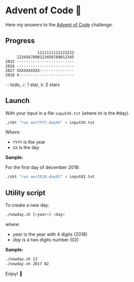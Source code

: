 # Advent of Code :evergreen_tree:

Here my answers to the [Advent of Code](https://adventofcode.com) challenge.

## Progress

```
              1111111111222222
     1234567890123456789012345
2015 ·························
2016 ·························
2017 XXXXXXXXXX···············
2018 X························
```

`·`: todo, `/`: 1 star, `X`: 2 stars

## Launch

With your input in a file `inputXX.txt` (where `XX` is the #day).

```bash
./sbt "run aocYYYY.dayXX" < inputXX.txt
```

Where:
 * `YYYY` is the year
 * `XX` is the day

**Sample:**

For the first day of december 2018:

```bash
./sbt "run aoc2018.day01" < input01.txt
```

## Utility script

To create a new day:

```bash
./newday.sh [<year>] <day>
```

where:
 * _year_ is the year with 4 digits (2018)
 * _day_ is a two digits number (02)

**Sample:**

```bash
./newday.sh 12
./newday.sh 2017 02
```

Enjoy! :evergreen_tree:
